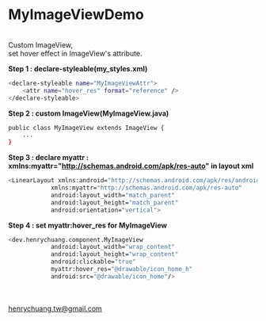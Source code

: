 MyImageViewDemo
===========
<br/>
Custom ImageView, <br/>
set hover effect in ImageView's attribute.

**Step 1 : declare-styleable(my_styles.xml)**<br/>
```sh
<declare-styleable name="MyImageViewAttr">
    <attr name="hover_res" format="reference" />
</declare-styleable>
```
 
**Step 2 : custom ImageView(MyImageView.java)**<br/>
```sh
public class MyImageView extends ImageView {
    ...
}
```

**Step 3 : declare myattr : xmlns:myattr="http://schemas.android.com/apk/res-auto" in layout xml**<br/>
```sh
<LinearLayout xmlns:android="http://schemas.android.com/apk/res/android"
            xmlns:myattr="http://schemas.android.com/apk/res-auto"
            android:layout_width="match_parent"
            android:layout_height="match_parent"
            android:orientation="vertical">
```


**Step 4 : set myattr:hover_res for MyImageView**<br/>
```sh
<dev.henrychuang.component.MyImageView 
            android:layout_width="wrap_content"
            android:layout_height="wrap_content"
            android:clickable="true"
            myattr:hover_res="@drawable/icon_home_h"
            android:src="@drawable/icon_home"/>
```

<br/><br/>
henrychuang.tw@gmail.com
